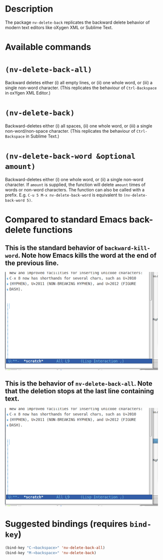 # Description

The package `nv-delete-back` replicates the backward delete behavior of modern text editors like oXygen XML or Sublime Text.

# Available commands

# `(nv-delete-back-all)`
Backward deletes either (i) all empty lines, or (ii) one whole word, or (iii) a single non-word character. (This replicates the behaviour of `Ctrl-Backspace` in oxYgen XML Editor.)

# `(nv-delete-back)`
Backward-deletes either (i) all spaces, (ii) one whole word, or (iii) a single non-word/non-space character. (This replicates the behaviour of `Ctrl-Backspace` in Sublime Text.)

# `(nv-delete-back-word &optional amount)`
Backward-deletes either (i) one whole word, or (ii) a single non-word character. If `amount` is supplied, the function will delete `amount` times of words or non-word characters. The function can also be called with a prefix. E.g. `C-u 5 M-x nv-delete-back-word` is equivalent to `(nv-delete-back-word 5)`.

# Compared to standard Emacs back-delete functions
## This is the standard behavior of `backward-kill-word`. Note how Emacs kills the word at the end of the previous line.

![backward-kill-word](/images/backward-kill-word.gif)

## This is the behavior of `nv-delete-back-all`. Note that the deletion stops at the last line containing text.

![nv-delete-back-all](/images/nv-delete-back-all.gif)

# Suggested bindings (requires `bind-key`)

```lisp
(bind-key "C-<backspace>" 'nv-delete-back-all)
(bind-key "M-<backspace>" 'nv-delete-back)
```

